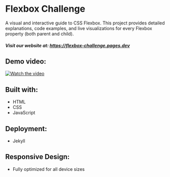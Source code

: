 # Flexbox Challenge

A visual and interactive guide to CSS Flexbox. This project provides detailed explanations, code examples, and live visualizations for every Flexbox property (both parent and child).

##### Visit our website at: https://flexbox-challenge.pages.dev

## Demo video:
[![Watch the video](https://img.youtube.com/vi/Pt87s7dPTAY/maxresdefault.jpg)](https://www.youtube.com/watch?v=Pt87s7dPTAY)

## Built with:
- HTML
- CSS
- JavaScript

## Deployment:
- Jekyll

## Responsive Design:
- Fully optimized for all device sizes



